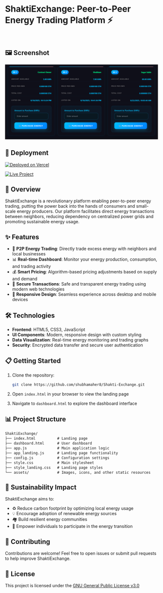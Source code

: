 # ShaktiExchange: Peer-to-Peer Energy Trading Platform ⚡

&nbsp;

## 🖼️ Screenshot
![ShaktiExchange Dashboard](assets/dashboard.png)

## 🚀 Deployment 

[![Deployed on Vercel](https://img.shields.io/badge/Deployed%20on-Vercel-black?style=for-the-badge&logo=vercel)](shakti-exchange.vercel.app/)

[![Live Project](https://img.shields.io/badge/Live%20Project-shakti--exchange.vercel.app-green?style=for-the-badge&logo=vercel)](shakti-exchange.vercel.app/)

## 🌟 Overview

ShaktiExchange is a revolutionary platform enabling peer-to-peer energy trading, putting the power back into the hands of consumers and small-scale energy producers. Our platform facilitates direct energy transactions between neighbors, reducing dependency on centralized power grids and promoting sustainable energy usage.

## ✨ Features

- 🔄 **P2P Energy Trading**: Directly trade excess energy with neighbors and local businesses
- 📊 **Real-time Dashboard**: Monitor your energy production, consumption, and trading activity
- 💰 **Smart Pricing**: Algorithm-based pricing adjustments based on supply and demand
- 🔐 **Secure Transactions**: Safe and transparent energy trading using modern web technologies
- 📱 **Responsive Design**: Seamless experience across desktop and mobile devices

## 🛠️ Technologies

- **Frontend**: HTML5, CSS3, JavaScript
- **UI Components**: Modern, responsive design with custom styling
- **Data Visualization**: Real-time energy monitoring and trading graphs
- **Security**: Encrypted data transfer and secure user authentication

## 📋 Getting Started

1. Clone the repository:
   ```bash
   git clone https://github.com/shubhamaher8/Shakti-Exchange.git
   ```

2. Open `index.html` in your browser to view the landing page

3. Navigate to `dashboard.html` to explore the dashboard interface

## 📊 Project Structure

```
ShaktiExchange/
├── index.html          # Landing page
├── dashboard.html      # User dashboard
├── app.js              # Main application logic
├── app_landing.js      # Landing page functionality
├── config.js           # Configuration settings
├── style.css           # Main stylesheet
├── style_landing.css   # Landing page styles
└── assets/             # Images, icons, and other static resources
```

## 🌱 Sustainability Impact

ShaktiExchange aims to:

- ♻️ Reduce carbon footprint by optimizing local energy usage
- 💡 Encourage adoption of renewable energy sources
- 🏘️ Build resilient energy communities
- 💪 Empower individuals to participate in the energy transition

## 🤝 Contributing

Contributions are welcome! Feel free to open issues or submit pull requests to help improve ShaktiExchange.

## 📜 License

This project is licensed under the [GNU General Public License v3.0](LICENSE)

